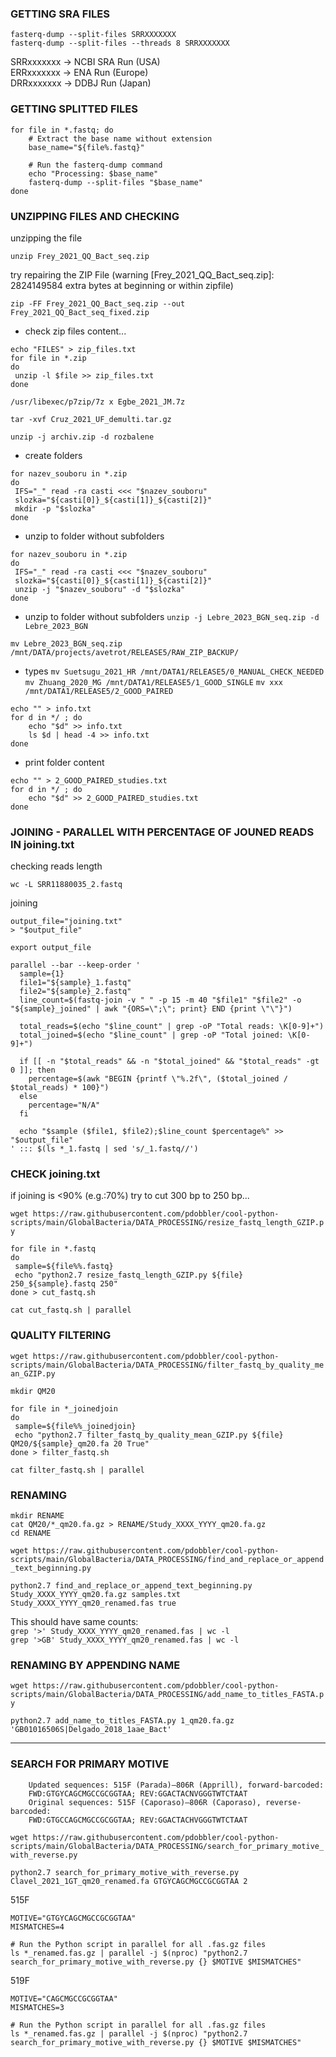 ### GETTING SRA FILES

`fasterq-dump --split-files SRRXXXXXXX`  
`fasterq-dump --split-files --threads 8 SRRXXXXXXX`  

SRRxxxxxxx → NCBI SRA Run (USA)  
ERRxxxxxxx → ENA Run (Europe)  
DRRxxxxxxx → DDBJ Run (Japan)  

### GETTING SPLITTED FILES

```
for file in *.fastq; do
    # Extract the base name without extension
    base_name="${file%.fastq}"
    
    # Run the fasterq-dump command
    echo "Processing: $base_name"
    fasterq-dump --split-files "$base_name"
done
```


### UNZIPPING FILES AND CHECKING

unzipping the file

`unzip Frey_2021_QQ_Bact_seq.zip`

try repairing the ZIP File  (warning [Frey_2021_QQ_Bact_seq.zip]:  2824149584 extra bytes at beginning or within zipfile)

`zip -FF Frey_2021_QQ_Bact_seq.zip --out Frey_2021_QQ_Bact_seq_fixed.zip`

- check zip files content...
```
echo "FILES" > zip_files.txt
for file in *.zip
do
 unzip -l $file >> zip_files.txt
done
```

`/usr/libexec/p7zip/7z x Egbe_2021_JM.7z`

`tar -xvf Cruz_2021_UF_demulti.tar.gz`

`unzip -j archiv.zip -d rozbalene`

- create folders
```
for nazev_souboru in *.zip
do
 IFS="_" read -ra casti <<< "$nazev_souboru"
 slozka="${casti[0]}_${casti[1]}_${casti[2]}"
 mkdir -p "$slozka"
done
```

- unzip to folder without subfolders
```
for nazev_souboru in *.zip
do
 IFS="_" read -ra casti <<< "$nazev_souboru"
 slozka="${casti[0]}_${casti[1]}_${casti[2]}"
 unzip -j "$nazev_souboru" -d "$slozka"
done
```

- unzip to folder without subfolders
`unzip -j Lebre_2023_BGN_seq.zip -d Lebre_2023_BGN`

`mv Lebre_2023_BGN_seq.zip /mnt/DATA/projects/avetrot/RELEASE5/RAW_ZIP_BACKUP/`

- types
`mv Suetsugu_2021_HR /mnt/DATA1/RELEASE5/0_MANUAL_CHECK_NEEDED`
`mv Zhuang_2020_MG /mnt/DATA1/RELEASE5/1_GOOD_SINGLE`
`mv xxx /mnt/DATA1/RELEASE5/2_GOOD_PAIRED`

```
echo "" > info.txt
for d in */ ; do
    echo "$d" >> info.txt
    ls $d | head -4 >> info.txt
done
```

- print folder content

```
echo "" > 2_GOOD_PAIRED_studies.txt
for d in */ ; do
    echo "$d" >> 2_GOOD_PAIRED_studies.txt
done
```

### JOINING - PARALLEL WITH PERCENTAGE OF JOUNED READS IN joining.txt

checking reads length  

`wc -L SRR11880035_2.fastq`

joining  

```
output_file="joining.txt"
> "$output_file"

export output_file

parallel --bar --keep-order '
  sample={1}
  file1="${sample}_1.fastq"
  file2="${sample}_2.fastq"
  line_count=$(fastq-join -v " " -p 15 -m 40 "$file1" "$file2" -o "${sample}_joined" | awk "{ORS=\";\"; print} END {print \"\"}")

  total_reads=$(echo "$line_count" | grep -oP "Total reads: \K[0-9]+")
  total_joined=$(echo "$line_count" | grep -oP "Total joined: \K[0-9]+")

  if [[ -n "$total_reads" && -n "$total_joined" && "$total_reads" -gt 0 ]]; then
    percentage=$(awk "BEGIN {printf \"%.2f\", ($total_joined / $total_reads) * 100}")
  else
    percentage="N/A"
  fi

  echo "$sample ($file1, $file2);$line_count $percentage%" >> "$output_file"
' ::: $(ls *_1.fastq | sed 's/_1.fastq//')

```

### CHECK joining.txt

if joining is <90% (e.g.:70%) try to cut 300 bp to 250 bp...  

`wget https://raw.githubusercontent.com/pdobbler/cool-python-scripts/main/GlobalBacteria/DATA_PROCESSING/resize_fastq_length_GZIP.py`

```
for file in *.fastq
do
 sample=${file%%.fastq}
 echo "python2.7 resize_fastq_length_GZIP.py ${file} 250_${sample}.fastq 250"
done > cut_fastq.sh

cat cut_fastq.sh | parallel
```


### QUALITY FILTERING

`wget https://raw.githubusercontent.com/pdobbler/cool-python-scripts/main/GlobalBacteria/DATA_PROCESSING/filter_fastq_by_quality_mean_GZIP.py`

```
mkdir QM20

for file in *_joinedjoin
do
 sample=${file%%_joinedjoin}
 echo "python2.7 filter_fastq_by_quality_mean_GZIP.py ${file} QM20/${sample}_qm20.fa 20 True"
done > filter_fastq.sh

cat filter_fastq.sh | parallel
```

### RENAMING

```
mkdir RENAME
cat QM20/*_qm20.fa.gz > RENAME/Study_XXXX_YYYY_qm20.fa.gz
cd RENAME
```

`wget https://raw.githubusercontent.com/pdobbler/cool-python-scripts/main/GlobalBacteria/DATA_PROCESSING/find_and_replace_or_append_text_beginning.py`

`python2.7 find_and_replace_or_append_text_beginning.py Study_XXXX_YYYY_qm20.fa.gz samples.txt Study_XXXX_YYYY_qm20_renamed.fas true`

This should have same counts:  
`grep '>' Study_XXXX_YYYY_qm20_renamed.fas | wc -l`  
`grep '>GB' Study_XXXX_YYYY_qm20_renamed.fas | wc -l`

### RENAMING BY APPENDING NAME

`wget https://raw.githubusercontent.com/pdobbler/cool-python-scripts/main/GlobalBacteria/DATA_PROCESSING/add_name_to_titles_FASTA.py`

`python2.7 add_name_to_titles_FASTA.py 1_qm20.fa.gz 'GB01016506S|Delgado_2018_1aae_Bact'`

---

### SEARCH FOR PRIMARY MOTIVE


        Updated sequences: 515F (Parada)–806R (Apprill), forward-barcoded:
        FWD:GTGYCAGCMGCCGCGGTAA; REV:GGACTACNVGGGTWTCTAAT
        Original sequences: 515F (Caporaso)–806R (Caporaso), reverse-barcoded:
        FWD:GTGCCAGCMGCCGCGGTAA; REV:GGACTACHVGGGTWTCTAAT


`wget https://raw.githubusercontent.com/pdobbler/cool-python-scripts/main/GlobalBacteria/DATA_PROCESSING/search_for_primary_motive_with_reverse.py`

`python2.7 search_for_primary_motive_with_reverse.py Clavel_2021_1GT_qm20_renamed.fa GTGYCAGCMGCCGCGGTAA 2`

515F

```
MOTIVE="GTGYCAGCMGCCGCGGTAA"
MISMATCHES=4

# Run the Python script in parallel for all .fas.gz files
ls *_renamed.fas.gz | parallel -j $(nproc) "python2.7 search_for_primary_motive_with_reverse.py {} $MOTIVE $MISMATCHES"
```

519F

```
MOTIVE="CAGCMGCCGCGGTAA"
MISMATCHES=3

# Run the Python script in parallel for all .fas.gz files
ls *_renamed.fas.gz | parallel -j $(nproc) "python2.7 search_for_primary_motive_with_reverse.py {} $MOTIVE $MISMATCHES"
```

